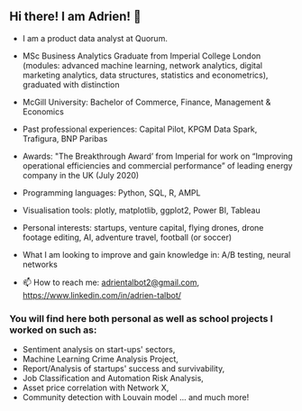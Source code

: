 ## Hi there! I am Adrien! 👋

- I am a product data analyst at Quorum. 
- MSc Business Analytics Graduate from Imperial College London (modules: advanced machine learning, network analytics, digital marketing analytics, data structures, statistics and econometrics), graduated with distinction
- McGill University: Bachelor of Commerce, Finance, Management & Economics
- Past professional experiences: Capital Pilot, KPGM Data Spark, Trafigura, BNP Paribas 
- Awards: "The Breakthrough Award’ from Imperial for work on “Improving operational efficiencies and commercial performance” of leading energy company in the UK (July 2020)
- Programming languages: Python, SQL, R, AMPL
- Visualisation tools: plotly, matplotlib, ggplot2, Power BI, Tableau 
- Personal interests: startups, venture capital, flying drones, drone footage editing, AI, adventure travel, football (or soccer)
- What I am looking to improve and gain knowledge in: A/B testing, neural networks

- 📫 How to reach me: adrientalbot2@gmail.com, https://www.linkedin.com/in/adrien-talbot/

### You will find here both personal as well as school projects I worked on such as:

- Sentiment analysis on start-ups' sectors,  
- Machine Learning Crime Analysis Project,
- Report/Analysis of startups' success and survivability,
- Job Classification and Automation Risk Analysis,
- Asset price correlation with Network X,
- Community detection with Louvain model ... and much more!   


